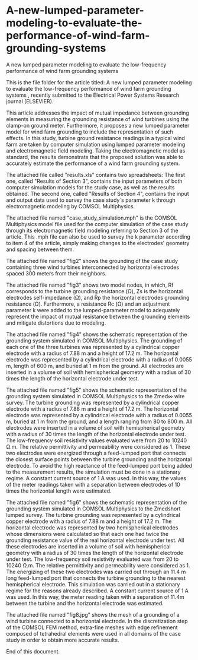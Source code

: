 # A-new-lumped-parameter-modeling-to-evaluate-the-performance-of-wind-farm-grounding-systems
A new lumped parameter modeling to evaluate the low-frequency performance of wind farm grounding systems

This is the file folder for the article titled: A new lumped parameter modeling to evaluate the low-frequency performance of wind farm grounding systems
, recently submitted to the Electrical Power Systems Research journal (ELSEVIER).

This article addresses the impact of mutual impedance between grounding elements in measuring the grounding resistance of wind turbines using
the clamp-on ground meter. Furthermore, it proposes a new lumped parameter model for wind farm grounding to include the representation of such effects.
In this study, turbine ground resistance readings in a typical wind farm are taken by computer simulation using lumped parameter modeling and electromagnetic
field modeling. Taking the electromagnetic model as standard, the results demonstrate that the proposed solution was able to accurately estimate
the performance of a wind farm grounding system.

The attached file called "results.xls" contains two spreadsheets:
The first one, called "Results of Section 3", contains the input parameters of both computer simulation models for the study case, as well as the results obtained.
The second one, called "Results of Section 4", contains the input and output data used to survey the case study`s parameter k through electromagnetic modeling by COMSOL Multiphysics.

The attached file named "case_study_simulation.mph" is the COMSOL Multiphysics model file used for the computer simulation of the case study through its electromagnetic field modeling referring to Section 3 of the article. This .mph file can also be used to survey the k parameter according to item 4 of the article, simply making changes to the electrodes' geometry and spacing between them.

The attached file named "fig2" shows the grounding of the case study containing three wind turbines interconnected by horizontal electrodes spaced 300 meters from their neighbors. 

The attached file named "fig3" shows two model nodes, in which, Rf corresponds to the turbine grounding resistance (Ω), Zs is the horizontal electrodes self-impedance (Ω), and Rp the horizontal electrodes grounding resistance (Ω). Furthermore, a resistance Rc (Ω) and an adjustment parameter k were added to the lumped-parameter model to
adequately represent the impact of mutual resistance between the grounding elements and mitigate distortions due to modeling.

The attached file named "fig4" shows the schematic representation of the grounding system simulated in COMSOL Multiphysics. The grounding of each one of the three turbines was represented by a cylindrical copper electrode with a radius of 7.88 m and a height of 17.2 m. The horizontal electrode was represented by a cylindrical electrode with a radius of 0.0055 m, length of 600 m, and buried at 1 m from the ground. All electrodes are inserted in a volume of soil with hemispherical geometry with a radius of 30 times the length of the horizontal electrode under test.

The attached file named "fig5" shows the schematic representation of the grounding system simulated in COMSOL Multiphysics to the Zmed∞ wire survey. 
The turbine grounding was represented by a cylindrical copper electrode with a radius of 7.88 m and a height of 17.2 m. The horizontal electrode was represented by a cylindrical electrode with a radius of 0.0055 m, buried at 1 m from the ground, and a length ranging from 80 to 800 m. All electrodes were inserted in a volume of soil with hemispherical geometry with a radius of 30 times the length of the horizontal electrode under test. The low-frequency soil resistivity values evaluated were from 20 to 10240 Ω.m. The relative permittivity and permeability were considered as 1. These two electrodes were energized through a feed-lumped port that connects the closest surface points between the turbine grounding and the horizontal electrode. To avoid the high reactance of the feed-lumped port being added to the measurement results, the simulation must be done in a stationary regime. A constant current source of 1 A was used. In this way, the values of the meter readings taken with a separation between electrodes of 10 times the horizontal length were estimated.

The attached file named "fig6" shows the schematic representation of the grounding system simulated in COMSOL Multiphysics to the Zmedshort lumped survey. 
The turbine grounding was represented by a cylindrical copper electrode with a radius of 7.88 m and a height of 17.2 m. The horizontal electrode was represented by two hemispherical electrodes whose dimensions were calculated so that each one had twice the grounding resistance value of the real horizontal electrode under test. All these electrodes are inserted in a volume of soil with hemispherical geometry with a radius of 30 times the length of the horizontal electrode under test. The low-frequency soil resistivity evaluated was from 20 to 10240 Ω.m. The relative permittivity and permeability were considered as 1. The energizing of these two electrodes was carried out through an 11.4 m long feed-lumped port that connects the turbine grounding to the nearest hemispherical electrode. This simulation was carried out in a stationary regime for the reasons already described. A constant current source of 1 A was used. In this way, the meter reading taken with a separation of 11.4m between the turbine and the horizontal electrode was estimated. 

The attached file named "fig8.jpg" shows the mesh of a grounding of a wind turbine connected to a horizontal electrode. In the discretization step of the COMSOL FEM method, extra-fine meshes with edge refinement composed of tetrahedral elements were used in all domains of the case study in order to obtain more accurate results.





End of this document.
